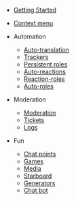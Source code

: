 - [Getting Started](getting-started.md)
- [Context menu](context-menu.md)

- Automation
	- [Auto-translation](auto-translation.md)
	- [Trackers](trackers.md)
	- [Persistent roles](persistent-roles.md)
	- [Auto-reactions](auto-reactions.md)
	- [Reaction-roles](reaction-roles.md)
	- [Auto-roles](auto-roles.md)

- Moderation
	- [Moderation](moderation.md)
	- [Tickets](tickets.md)
	- [Logs](logs.md)

- Fun
	- [Chat points](chat-points.md)
	- [Games](games.md)
	- [Media](media.md)
	- [Starboard](starboard.md)
	- [Generators](generators.md)
	- [Chat bot](chat-bot.md)

<footer id="mb-footer"></footer>

